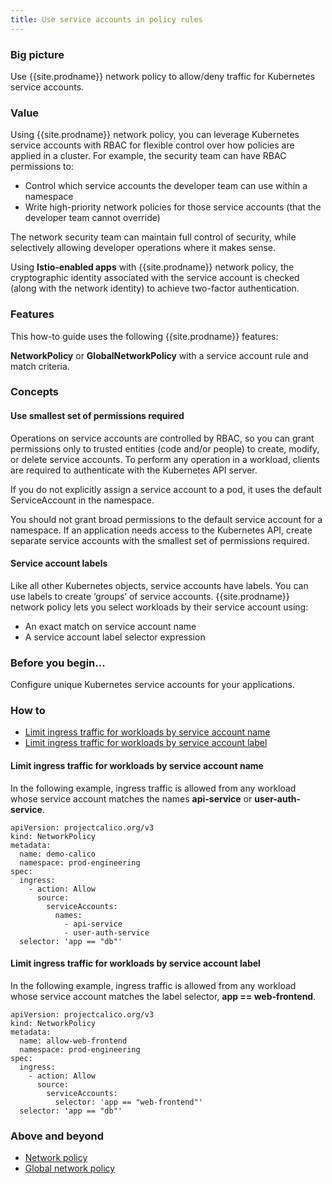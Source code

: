 ```yaml
---
title: Use service accounts in policy rules
---
```


### Big picture

Use {{site.prodname}} network policy to allow/deny traffic for Kubernetes service accounts.

### Value

Using {{site.prodname}} network policy, you can leverage Kubernetes service accounts with RBAC for flexible control over how policies are applied in a cluster. For example, the security team can have RBAC permissions to:

- Control which service accounts the developer team can use within a namespace
- Write high-priority network policies for those service accounts (that the developer team cannot override) 

The network security team can maintain full control of security, while selectively allowing developer operations where it makes sense.  

Using **Istio-enabled apps** with {{site.prodname}} network policy, the cryptographic identity associated with the service account is checked (along with the network identity) to achieve two-factor authentication.

### Features

This how-to guide uses the following {{site.prodname}} features:

**NetworkPolicy** or **GlobalNetworkPolicy** with a service account rule and match criteria.

### Concepts

#### Use smallest set of permissions required

Operations on service accounts are controlled by RBAC, so you can grant permissions only to trusted entities (code and/or people) to create, modify, or delete service accounts. To perform any operation in a workload, clients are required to authenticate with the Kubernetes API server.

If you do not explicitly assign a service account to a pod, it uses the default ServiceAccount in the namespace.

You should not grant broad permissions to the default service account for a namespace. If an application needs access to the Kubernetes API, create separate service accounts with the smallest set of permissions required.

#### Service account labels

Like all other Kubernetes objects, service accounts have labels. You can use labels to create ‘groups’ of service accounts. {{site.prodname}} network policy lets you select workloads by their service account using:

- An exact match on service account name
- A service account label selector expression

### Before you begin...

Configure unique Kubernetes service accounts for your applications.

### How to

- [Limit ingress traffic for workloads by service account name](#limit-ingress-traffic-for-workloads-by-service-account-name)
- [Limit ingress traffic for workloads by service account label](#limit-ingress-traffic-for-workloads-by-service-account-label)

#### Limit ingress traffic for workloads by service account name

In the following example, ingress traffic is allowed from any workload whose service account matches the names **api-service** or **user-auth-service**.

```
apiVersion: projectcalico.org/v3
kind: NetworkPolicy
metadata:
  name: demo-calico
  namespace: prod-engineering
spec:
  ingress:
    - action: Allow
      source:
        serviceAccounts:
          names:
            - api-service
            - user-auth-service
  selector: 'app == "db"'
```

#### Limit ingress traffic for workloads by service account label

In the following example, ingress traffic is allowed from any workload whose service account matches the label selector, **app == web-frontend**.

```
apiVersion: projectcalico.org/v3
kind: NetworkPolicy
metadata:
  name: allow-web-frontend
  namespace: prod-engineering
spec:
  ingress:
    - action: Allow
      source:
        serviceAccounts:
          selector: 'app == "web-frontend"'
  selector: 'app == "db"'
```

### Above and beyond

- [Network policy]({{site.baseurl}}/{{page.version}}/reference/resources/networkpolicy)
- [Global network policy]({{site.baseurl}}/{{page.version}}/reference/resources/globalnetworkpolicy)
